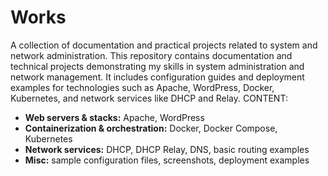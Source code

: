 # Works
A collection of documentation and practical projects related to system and network administration.
This repository contains documentation and technical projects demonstrating my skills in system administration and network management. It includes configuration guides and deployment examples for technologies such as Apache, WordPress, Docker, Kubernetes, and network services like DHCP and Relay.
CONTENT:
- **Web servers & stacks:** Apache, WordPress  
- **Containerization & orchestration:** Docker, Docker Compose, Kubernetes  
- **Network services:** DHCP, DHCP Relay, DNS, basic routing examples  
- **Misc:** sample configuration files, screenshots, deployment examples
